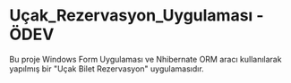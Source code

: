# Uçak_Rezervasyon_Uygulaması - ÖDEV
Bu proje Windows Form Uygulaması ve Nhibernate ORM aracı kullanılarak yapılmış bir "Uçak Bilet Rezervasyon" uygulamasıdır.
